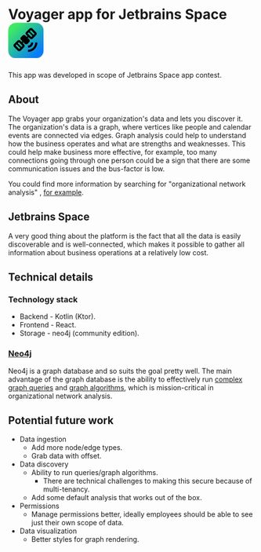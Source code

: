 # Voyager app for Jetbrains Space ![My Image](static/voyager.svg)

This app was developed in scope of Jetbrains Space app contest.

## About

The Voyager app grabs your organization's data and lets you discover it. The organization's data is a graph, where
vertices like people and calendar events are connected via edges. Graph analysis could help to understand how the
business operates and what are strengths and weaknesses. This could help make business more effective, for example, too
many connections going through one person could be a sign that there are some communication issues and the bus-factor is low.

You could find more information by searching for "organizational network analysis"
, [for example](https://www2.deloitte.com/us/en/pages/human-capital/articles/organizational-network-analysis.html).

## Jetbrains Space

A very good thing about the platform is the fact that all the data is easily discoverable and is well-connected,
which makes it possible to gather all information about business operations at a relatively low cost.

## Technical details

### Technology stack

* Backend - Kotlin (Ktor).
* Frontend - React.
* Storage - neo4j (community edition).

### [Neo4j](https://neo4j.com/)

Neo4j is a graph database and so suits the goal pretty well. The main advantage of the graph database is the ability
to effectively run [complex graph queries](https://neo4j.com/developer/cypher/)
and [graph algorithms](https://neo4j.com/developer/graph-data-science/graph-algorithms/), which is mission-critical in
organizational network analysis.

## Potential future work

* Data ingestion
    * Add more node/edge types.
    * Grab data with offset.
* Data discovery
    * Ability to run queries/graph algorithms.
        * There are technical challenges to making this secure because of multi-tenancy.
    * Add some default analysis that works out of the box.
* Permissions
    * Manage permissions better, ideally employees should be able to see just their own scope of data.
* Data visualization
    * Better styles for graph rendering.
